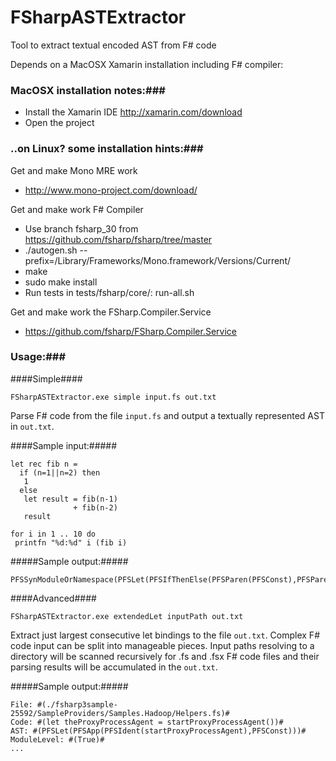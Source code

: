 # FSharpASTExtractor
Tool to extract textual encoded AST from F# code 

Depends on a MacOSX Xamarin installation including F# compiler:

### MacOSX installation notes:###
 * Install the Xamarin IDE http://xamarin.com/download
 * Open the project

### ..on Linux? some installation hints:###

Get and make Mono MRE work
 * http://www.mono-project.com/download/

Get and make work F# Compiler
 * Use branch fsharp_30 from https://github.com/fsharp/fsharp/tree/master
 * ./autogen.sh --prefix=/Library/Frameworks/Mono.framework/Versions/Current/
 * make
 * sudo make install
 * Run tests in tests/fsharp/core/: run-all.sh
	
Get and make work the FSharp.Compiler.Service
 * https://github.com/fsharp/FSharp.Compiler.Service


### Usage:###

####Simple####
```
FSharpASTExtractor.exe simple input.fs out.txt
```
Parse F# code from the file `input.fs` and output a textually represented AST in `out.txt`.


####Sample input:#####
```
let rec fib n = 
  if (n=1||n=2) then
   1
  else 
   let result = fib(n-1) 
              + fib(n-2)
   result
         
for i in 1 .. 10 do 
 printfn "%d:%d" i (fib i) 
```

#####Sample output:#####
```
PFSSynModuleOrNamespace(PFSLet(PFSIfThenElse(PFSParen(PFSConst),PFSParen(PFSLetOrUse(PFSApp(PFSApp(PFSIdent(operator),PFSApp(PFSIdent(fib),PFSParen(PFSApp(PFSApp(PFSIdent(operator),PFSIdent(n)),PFSConst)))),PFSApp(PFSIdent(fib),PFSParen(PFSApp(PFSApp(PFSIdent(operator),PFSIdent(n)),PFSConst))));PFSIdent(result))))),PFSDoExpr(PFSForEach(PFSApp(PFSApp(PFSApp(PFSIdent(printfn),PFSConst),PFSIdent(i)),PFSParen(PFSApp(PFSIdent(fib),PFSIdent(i))))))) 
```

####Advanced####
```
FSharpASTExtractor.exe extendedLet inputPath out.txt
```
Extract just largest consecutive let bindings to the file `out.txt`. Complex F# code input can be split into manageable pieces. Input paths resolving to a directory will be scanned recursively for .fs and .fsx F# code files and their parsing results will be accumulated in the `out.txt`.

#####Sample output:#####
```
File: #(./fsharp3sample-25592/SampleProviders/Samples.Hadoop/Helpers.fs)#
Code: #(let theProxyProcessAgent = startProxyProcessAgent())#
AST: #(PFSLet(PFSApp(PFSIdent(startProxyProcessAgent),PFSConst)))#
ModuleLevel: #(True)#
...
```
